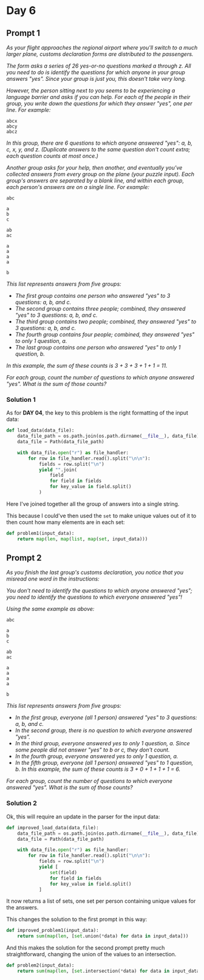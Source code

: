 # Day 6

## Prompt 1

_As your flight approaches the regional airport where you'll switch to a much larger plane, customs declaration forms are distributed to the passengers._

_The form asks a series of 26 yes-or-no questions marked a through z. All you need to do is identify the questions for which anyone in your group answers "yes". Since your group is just you, this doesn't take very long._

_However, the person sitting next to you seems to be experiencing a language barrier and asks if you can help. For each of the people in their group, you write down the questions for which they answer "yes", one per line. For example:_

    abcx
    abcy
    abcz

_In this group, there are 6 questions to which anyone answered "yes": a, b, c, x, y, and z. (Duplicate answers to the same question don't count extra; each question counts at most once.)_

_Another group asks for your help, then another, and eventually you've collected answers from every group on the plane (your puzzle input). Each group's answers are separated by a blank line, and within each group, each person's answers are on a single line. For example:_

    abc

    a
    b
    c

    ab
    ac

    a
    a
    a
    a

    b

_This list represents answers from five groups:_

- _The first group contains one person who answered "yes" to 3 questions: a, b, and c._
- _The second group contains three people; combined, they answered "yes" to 3 questions: a, b, and c._
- _The third group contains two people; combined, they answered "yes" to 3 questions: a, b, and c._
- _The fourth group contains four people; combined, they answered "yes" to only 1 question, a._
- _The last group contains one person who answered "yes" to only 1 question, b._

_In this example, the sum of these counts is 3 + 3 + 3 + 1 + 1 = 11._

_For each group, count the number of questions to which anyone answered "yes". What is the sum of those counts?_

### Solution 1

As for **DAY 04**, the key to this problem is the right formatting of the input data:

~~~python
def load_data(data_file):
    data_file_path = os.path.join(os.path.dirname(__file__), data_file)
    data_file = Path(data_file_path)

    with data_file.open("r") as file_handler:
        for row in file_handler.read().split("\n\n"):
            fields = row.split("\n")
            yield "".join(
                field
                for field in fields
                for key_value in field.split()
            )
~~~

Here I've joined together all the group of answers into a single string.

This because I could've then used the `set` to make unique values out of it to then count how many elements are in each set:


~~~python
def problem1(input_data):
    return map(len, map(list, map(set, input_data)))
~~~

## Prompt 2

_As you finish the last group's customs declaration, you notice that you misread one word in the instructions:_

_You don't need to identify the questions to which anyone answered "yes"; you need to identify the questions to which everyone answered "yes"!_

_Using the same example as above:_

    abc

    a
    b
    c

    ab
    ac

    a
    a
    a
    a

    b

_This list represents answers from five groups:_

- _In the first group, everyone (all 1 person) answered "yes" to 3 questions: a, b, and c._
- _In the second group, there is no question to which everyone answered "yes"._
- _In the third group, everyone answered yes to only 1 question, a. Since some people did not answer "yes" to b or c, they don't count._
- _In the fourth group, everyone answered yes to only 1 question, a._
- _In the fifth group, everyone (all 1 person) answered "yes" to 1 question, b._
_In this example, the sum of these counts is 3 + 0 + 1 + 1 + 1 = 6._

_For each group, count the number of questions to which everyone answered "yes". What is the sum of those counts?_

### Solution 2

Ok, this will require an update in the parser for the input data:

~~~python
def improved_load_data(data_file):
    data_file_path = os.path.join(os.path.dirname(__file__), data_file)
    data_file = Path(data_file_path)

    with data_file.open("r") as file_handler:
        for row in file_handler.read().split("\n\n"):
            fields = row.split("\n")
            yield [
                set(field)
                for field in fields
                for key_value in field.split()
            ]
~~~

It now returns a list of sets, one set per person containing unique values for the answers.

This changes the solution to the first prompt in this way:
~~~python
def improved_problem1(input_data):
    return sum(map(len, [set.union(*data) for data in input_data]))
~~~

And this makes the solution for the second prompt pretty much straightforward, changing the union of the values to an intersection.
~~~python
def problem2(input_data):
    return sum(map(len, [set.intersection(*data) for data in input_data]))
~~~
